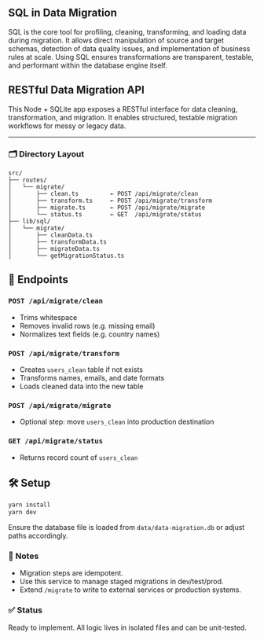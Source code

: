 ## SQL in Data Migration

SQL is the core tool for profiling, cleaning, transforming, and loading data during migration. It allows direct manipulation of source and target schemas, detection of data quality issues, and implementation of business rules at scale. Using SQL ensures transformations are transparent, testable, and performant within the database engine itself.

## RESTful Data Migration API

This Node + SQLite app exposes a RESTful interface for data cleaning, transformation, and migration. It enables structured, testable migration workflows for messy or legacy data.

---

### 🗂 Directory Layout

```
src/
├── routes/
│   └── migrate/
│       ├── clean.ts         ← POST /api/migrate/clean
│       ├── transform.ts     ← POST /api/migrate/transform
│       ├── migrate.ts       ← POST /api/migrate/migrate
│       └── status.ts        ← GET  /api/migrate/status
├── lib/sql/
│   └── migrate/
│       ├── cleanData.ts
│       ├── transformData.ts
│       ├── migrateData.ts
│       └── getMigrationStatus.ts
```

## 🔧 Endpoints

### `POST /api/migrate/clean`
- Trims whitespace
- Removes invalid rows (e.g. missing email)
- Normalizes text fields (e.g. country names)

### `POST /api/migrate/transform`
- Creates `users_clean` table if not exists
- Transforms names, emails, and date formats
- Loads cleaned data into the new table

### `POST /api/migrate/migrate`
- Optional step: move `users_clean` into production destination

### `GET /api/migrate/status`
- Returns record count of `users_clean`


## 🛠 Setup

```bash
yarn install
yarn dev
```

Ensure the database file is loaded from `data/data-migration.db` or adjust paths accordingly.

### 📌 Notes

- Migration steps are idempotent.
- Use this service to manage staged migrations in dev/test/prod.
- Extend `/migrate` to write to external services or production systems.

### ✅ Status

Ready to implement. All logic lives in isolated files and can be unit-tested.
